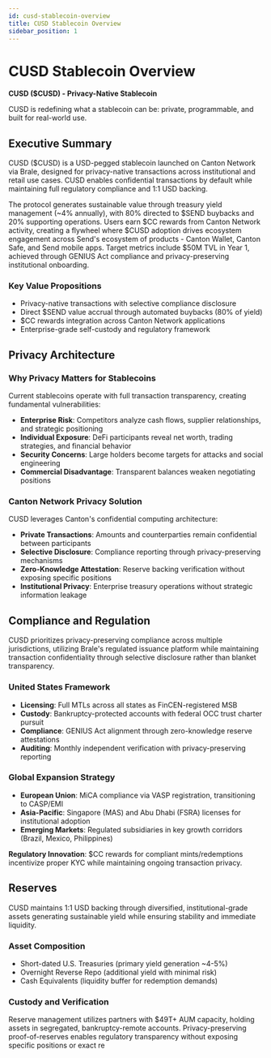 ```yaml
---
id: cusd-stablecoin-overview
title: CUSD Stablecoin Overview
sidebar_position: 1
---
```


# CUSD Stablecoin Overview

**CUSD ($CUSD) - Privacy-Native Stablecoin**

CUSD is redefining what a stablecoin can be: private, programmable, and built for real-world use.

## Executive Summary

CUSD ($CUSD) is a USD-pegged stablecoin launched on Canton Network via Brale, designed for privacy-native transactions across institutional and retail use cases. CUSD enables confidential transactions by default while maintaining full regulatory compliance and 1:1 USD backing.

The protocol generates sustainable value through treasury yield management (~4% annually), with 80% directed to $SEND buybacks and 20% supporting operations. Users earn $CC rewards from Canton Network activity, creating a flywheel where $CUSD adoption drives ecosystem engagement across Send's ecosystem of products - Canton Wallet, Canton Safe, and Send mobile apps. Target metrics include $50M TVL in Year 1, achieved through GENIUS Act compliance and privacy-preserving institutional onboarding.

### Key Value Propositions

- Privacy-native transactions with selective compliance disclosure
- Direct $SEND value accrual through automated buybacks (80% of yield)
- $CC rewards integration across Canton Network applications
- Enterprise-grade self-custody and regulatory framework

## Privacy Architecture

### Why Privacy Matters for Stablecoins

Current stablecoins operate with full transaction transparency, creating fundamental vulnerabilities:

- **Enterprise Risk**: Competitors analyze cash flows, supplier relationships, and strategic positioning
- **Individual Exposure**: DeFi participants reveal net worth, trading strategies, and financial behavior
- **Security Concerns**: Large holders become targets for attacks and social engineering
- **Commercial Disadvantage**: Transparent balances weaken negotiating positions

### Canton Network Privacy Solution

CUSD leverages Canton's confidential computing architecture:

- **Private Transactions**: Amounts and counterparties remain confidential between participants
- **Selective Disclosure**: Compliance reporting through privacy-preserving mechanisms
- **Zero-Knowledge Attestation**: Reserve backing verification without exposing specific positions
- **Institutional Privacy**: Enterprise treasury operations without strategic information leakage

## Compliance and Regulation

CUSD prioritizes privacy-preserving compliance across multiple jurisdictions, utilizing Brale's regulated issuance platform while maintaining transaction confidentiality through selective disclosure rather than blanket transparency.

### United States Framework

- **Licensing**: Full MTLs across all states as FinCEN-registered MSB
- **Custody**: Bankruptcy-protected accounts with federal OCC trust charter pursuit
- **Compliance**: GENIUS Act alignment through zero-knowledge reserve attestations
- **Auditing**: Monthly independent verification with privacy-preserving reporting

### Global Expansion Strategy

- **European Union**: MiCA compliance via VASP registration, transitioning to CASP/EMI
- **Asia-Pacific**: Singapore (MAS) and Abu Dhabi (FSRA) licenses for institutional adoption
- **Emerging Markets**: Regulated subsidiaries in key growth corridors (Brazil, Mexico, Philippines)

**Regulatory Innovation**: $CC rewards for compliant mints/redemptions incentivize proper KYC while maintaining ongoing transaction privacy.

## Reserves

CUSD maintains 1:1 USD backing through diversified, institutional-grade assets generating sustainable yield while ensuring stability and immediate liquidity.

### Asset Composition

- Short-dated U.S. Treasuries (primary yield generation ~4-5%)
- Overnight Reverse Repo (additional yield with minimal risk)
- Cash Equivalents (liquidity buffer for redemption demands)

### Custody and Verification

Reserve management utilizes partners with $49T+ AUM capacity, holding assets in segregated, bankruptcy-remote accounts. Privacy-preserving proof-of-reserves enables regulatory transparency without exposing specific positions or exact re